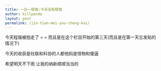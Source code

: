 ```yaml
---
title: 一日一程锴:今天没有程锴
author: killpanda
layout: post
permalink: /jin-tian-mei-you-cheng-kai/
---
```

今天程锴被抱走了 = = 而且是在这个栏目开始的第三天(而且是在第一天忘发贴的情况下) 

今天的收获是社联和科协的人都他妈是怪物和傻逼

希望明天不下雨 让我的纳新顺顺当当的 